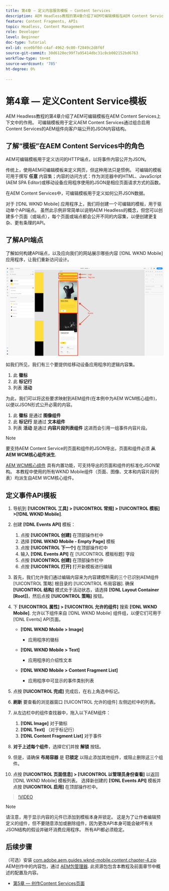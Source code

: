 ```yaml
---
title: 第4章 — 定义内容服务模板 — Content Services
description: AEM Headless教程的第4章介绍了AEM可编辑模板在AEM Content Services上下文中的作用。 可编辑模板用于定义AEM Content Services最终公开的JSON内容结构。
feature: Content Fragments, APIs
topic: Headless, Content Management
role: Developer
level: Beginner
doc-type: Tutorial
exl-id: ece0bf0d-c4af-4962-9c00-f2849c2d8f6f
source-git-commit: 30d6120ec99f7a95414dbc31c0cb002152bd6763
workflow-type: tm+mt
source-wordcount: '785'
ht-degree: 0%

---
```


# 第4章 — 定义Content Service模板

AEM Headless教程的第4章介绍了AEM可编辑模板在AEM Content Services上下文中的作用。 可编辑模板用于定义AEM Content Services通过组合启用Content Services的AEM组件向客户端公开的JSON内容结构。

## 了解“模板”在AEM Content Services中的角色

AEM可编辑模板用于定义访问的HTTP端点，以将事件内容公开为JSON。

传统上，使用AEM可编辑模板来定义网页，但这种用法只是惯例。 可编辑的模板可用于撰写 **任意** 内容集；内容的访问方式：作为浏览器中的HTML、JavaScript (AEM SPA Editor)或移动设备应用程序使用的JSON是相应页面请求方式的函数。

在AEM Content Services中，可编辑模板用于定义如何公开JSON数据。

对于 [!DNL WKND Mobile] 应用程序上，我们将创建一个可编辑的模板，用于驱动单个API端点。 虽然此示例非常简单以说明AEM Headless的概念，但您可以创建多个页面（或端点），每个页面或端点都会公开不同的内容集，以便创建更复杂、更有条理的API。

## 了解API端点

了解如何构建API端点，以及应向我们的网站展示哪些内容 [!DNL WKND Mobile] 应用程序，让我们重新访问设计。

![事件API页面分解](./assets/chapter-4/design-to-component-mapping.png)

如我们所见，我们有三个要提供给移动设备应用程序的逻辑内容集。

1. 此 **徽标**
2. 此 **标记行**
3. 列表 **活动**

为此，我们可以将这些要求映射到AEM组件(在本例中为AEM WCM核心组件)，以便以JSON形式公开必需的内容。

1. 此 **徽标** 是通过 **图像组件**
2. 此 **标记行** 是通过 **文本组件**
3. 列表 **活动** 是通过 **内容片段列表组件** 这进而会引用一组事件内容片段。

>[!NOTE]
>
>要支持AEM Content Service的页面和组件的JSON导出，页面和组件必须 **从AEM WCM核心组件派生**.
>
>[AEM WCM核心组件](https://github.com/Adobe-Marketing-Cloud/aem-core-wcm-components) 具有内置功能，可支持导出的页面和组件的标准化JSON架构。 本教程中使用的所有WKND Mobile组件（页面、图像、文本和内容片段列表）均派生自AEM WCM核心组件。

## 定义事件API模板

1. 导航到 **[!UICONTROL 工具] > [!UICONTROL 常规] > [!UICONTROL 模板] >[!DNL WKND Mobile]**.

1. 创建 **[!DNL Events API]** 模板：

   1. 点按 **[!UICONTROL 创建]** 在顶部操作栏中
   1. 选择 **[!DNL WKND Mobile - Empty Page]** 模板
   1. 点按 **[!UICONTROL 下一个]** 在顶部操作栏中
   1. 输入 **[!DNL Events API]** 在 [!UICONTROL 模板标题] 字段
   1. 点按 **[!UICONTROL 创建]** 在顶部操作栏中
   1. 点按 **[!UICONTROL 打开]** 打开新模板进行编辑

1. 首先，我们允许我们通过编辑内容来为内容建模所需的三个已识别AEM组件 [!UICONTROL 策略] 根目录的 [!UICONTROL 布局容器]. 确保 **[!UICONTROL 结构]** 模式处于活动状态，请选择 **[!DNL Layout Container \[Root\]]**，然后点按 **[!UICONTROL 策略]** 按钮。
1. 下 **[!UICONTROL 属性] > [!UICONTROL 允许的组件]** 搜索 **[!DNL WKND Mobile]**. 允许以下组件来自 [!DNL WKND Mobile] 组件组，以便它们可用于 [!DNL Events] API页面。

   * **[!DNL WKND Mobile > Image]**

      * 应用程序的徽标

   * **[!DNL WKND Mobile > Text]**

      * 应用程序的介绍性文本

   * **[!DNL WKND Mobile > Content Fragment List]**

      * 应用程序中可显示的事件类别列表

1. 点按 **[!UICONTROL 完成]** 完成后，在右上角选中标记。
1. **刷新** 要查看的浏览器窗口 [!UICONTROL 允许的组件] 左侧边栏中的列表。
1. 从左边栏中的组件查找器中，拖入以下AEM组件：
   1. **[!DNL Image]** 对于徽标
   2. **[!DNL Text]** （对于标记行）
   3. **[!DNL Content Fragment List]** 对于事件
1. **对于上述每个组件**，选择它们并按 **解锁** 按钮。
1. 但是，请确保 **布局容器** 是 **已锁定** 以阻止添加其他组件，或阻止删除这三个组件。
1. 点按 **[!UICONTROL 页面信息] > [!UICONTROL 以管理员身份查看]** 以返回 [!DNL WKND Mobile] 模板列表。 选择新创建的 **[!DNL Events API]** 模板并点按 **[!UICONTROL 启用]** 在顶部操作栏中。

>[!VIDEO](https://video.tv.adobe.com/v/28342?quality=12&learn=on)

>[!NOTE]
>
> 请注意，用于显示内容的元件已添加到模板本身并锁定。 这是为了让作者编辑预定义的组件，但不要随意添加或删除组件，因为更改API本身可能会破坏有关JSON结构的假设并破坏消费应用程序。 所有API都必须稳定。

## 后续步骤

（可选）安装 [com.adobe.aem.guides.wknd-mobile.content.chapter-4.zip](https://github.com/adobe/aem-guides-wknd-mobile/releases/latest) AEM创作中的内容包，通过 [AEM包管理器](http://localhost:4502/crx/packmgr/index.jsp). 此资源包包含本教程及前面章节中概述的配置及内容。

* [第5章 — 创作Content Services页面](./chapter-5.md)
